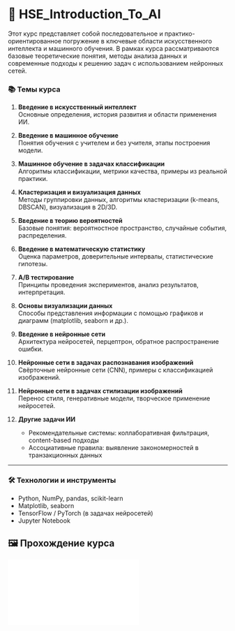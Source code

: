 # 🧠 HSE_Introduction_To_AI

Этот курс представляет собой последовательное и практико-ориентированное погружение в ключевые области искусственного интеллекта и машинного обучения. В рамках курса рассматриваются базовые теоретические понятия, методы анализа данных и современные подходы к решению задач с использованием нейронных сетей.

### 📚 Темы курса

1. **Введение в искусственный интеллект**  
   Основные определения, история развития и области применения ИИ.

2. **Введение в машинное обучение**  
   Понятия обучения с учителем и без учителя, этапы построения модели.

3. **Машинное обучение в задачах классификации**  
   Алгоритмы классификации, метрики качества, примеры из реальной практики.

4. **Кластеризация и визуализация данных**  
   Методы группировки данных, алгоритмы кластеризации (k-means, DBSCAN), визуализация в 2D/3D.

5. **Введение в теорию вероятностей**  
   Базовые понятия: вероятностное пространство, случайные события, распределения.

6. **Введение в математическую статистику**  
   Оценка параметров, доверительные интервалы, статистические гипотезы.

7. **A/B тестирование**  
   Принципы проведения экспериментов, анализ результатов, интерпретация.

8. **Основы визуализации данных**  
   Способы представления информации с помощью графиков и диаграмм (matplotlib, seaborn и др.).

9. **Введение в нейронные сети**  
   Архитектура нейросетей, перцептрон, обратное распространение ошибки.

10. **Нейронные сети в задачах распознавания изображений**  
    Свёрточные нейронные сети (CNN), примеры с классификацией изображений.

11. **Нейронные сети в задачах стилизации изображений**  
    Перенос стиля, генеративные модели, творческое применение нейросетей.

12. **Другие задачи ИИ**  
    - Рекомендательные системы: коллаборативная фильтрация, content-based подходы  
    - Ассоциативные правила: выявление закономерностей в транзакционных данных

---

### 🛠 Технологии и инструменты

- Python, NumPy, pandas, scikit-learn
- Matplotlib, seaborn
- TensorFlow / PyTorch (в задачах нейросетей)
- Jupyter Notebook


## 🖼️ Прохождение курса

![Сертификат](/certificate.pdf)
